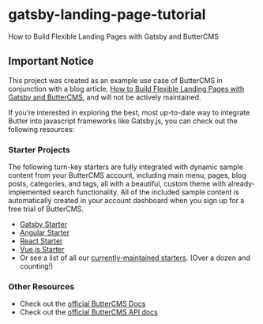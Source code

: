 # gatsby-landing-page-tutorial
How to Build Flexible Landing Pages with Gatsby and ButterCMS

## Important Notice
This project was created as an example use case of ButterCMS in conjunction with a blog article, [How to Build Flexible Landing Pages with Gatsby and ButterCMS](https://buttercms.com/blog/gatsby-landing-page-tutorial/), and will not be actively maintained. 

If you’re interested in exploring the best, most up-to-date way to integrate Butter into javascript frameworks like Gatsby.js, you can check out the following resources:

### Starter Projects

The following turn-key starters are fully integrated with dynamic sample content from your ButterCMS account, including main menu, pages, blog posts, categories, and tags, all with a beautiful, custom theme with already-implemented search functionality. All of the included sample content is automatically created in your account dashboard when you sign up for a free trial of ButterCMS.
- [Gatsby Starter](https://buttercms.com/starters/gatsbyjs-starter-project/)
- [Angular Starter](https://buttercms.com/starters/angular-starter-project/)
- [React Starter](https://buttercms.com/starters/react-starter-project/)
- [Vue.js Starter](https://buttercms.com/starters/vuejs-starter-project/)
- Or see a list of all our [currently-maintained starters](https://buttercms.com/starters/). (Over a dozen and counting!)

### Other Resources
- Check out the [official ButterCMS Docs](https://buttercms.com/docs/)
- Check out the [official ButterCMS API docs](https://buttercms.com/docs/api/)

